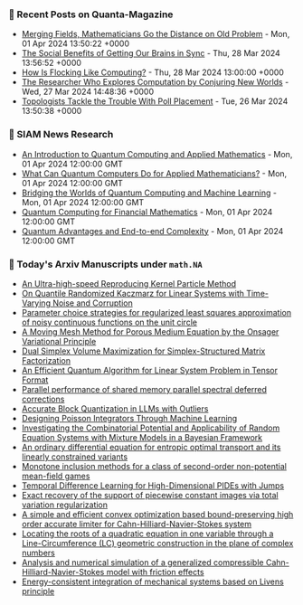 ### 📝 Recent Posts on Quanta-Magazine
<!-- quanta starts -->
* <a href="https://www.quantamagazine.org/merging-fields-mathematicians-go-the-distance-on-old-problem-20240401/">Merging Fields, Mathematicians Go the Distance on Old Problem</a> - Mon, 01 Apr 2024 13:50:22 +0000
* <a href="https://www.quantamagazine.org/the-social-benefits-of-getting-our-brains-in-sync-20240328/">The Social Benefits of Getting Our Brains in Sync</a> - Thu, 28 Mar 2024 13:56:52 +0000
* <a href="https://www.quantamagazine.org/how-is-flocking-like-computing-20240328/">How Is Flocking Like Computing?</a> - Thu, 28 Mar 2024 13:00:00 +0000
* <a href="https://www.quantamagazine.org/the-researcher-who-explores-computation-by-conjuring-new-worlds-20240327/">The Researcher Who Explores Computation by Conjuring New Worlds</a> - Wed, 27 Mar 2024 14:48:36 +0000
* <a href="https://www.quantamagazine.org/topologists-tackle-the-trouble-with-poll-placement-20240326/">Topologists Tackle the Trouble With Poll Placement</a> - Tue, 26 Mar 2024 13:50:38 +0000
<!-- quanta ends -->

### 📝 SIAM News Research
<!-- siam-news starts -->
* <a href="https://sinews.siam.org/Details-Page/an-introduction-to-quantum-computing-and-applied-mathematics">An Introduction to Quantum Computing and Applied Mathematics</a> - Mon, 01 Apr 2024 12:00:00 GMT
* <a href="https://sinews.siam.org/Details-Page/what-can-quantum-computers-do-for-applied-mathematicians">What Can Quantum Computers Do for Applied Mathematicians?</a> - Mon, 01 Apr 2024 12:00:00 GMT
* <a href="https://sinews.siam.org/Details-Page/bridging-the-worlds-of-quantum-computing-and-machine-learning">Bridging the Worlds of Quantum Computing and Machine Learning</a> - Mon, 01 Apr 2024 12:00:00 GMT
* <a href="https://sinews.siam.org/Details-Page/quantum-computing-for-financial-mathematics">Quantum Computing for Financial Mathematics</a> - Mon, 01 Apr 2024 12:00:00 GMT
* <a href="https://sinews.siam.org/Details-Page/quantum-advantages-and-end-to-end-complexity">Quantum Advantages and End-to-end Complexity</a> - Mon, 01 Apr 2024 12:00:00 GMT
<!-- siam-news ends -->

### 📝 Today's Arxiv Manuscripts under ``math.NA``
<!-- arxiv-math-na starts -->
* <a href="https://arxiv.org/abs/2403.19854">An Ultra-high-speed Reproducing Kernel Particle Method</a>
* <a href="https://arxiv.org/abs/2403.19874">On Quantile Randomized Kaczmarz for Linear Systems with Time-Varying Noise and Corruption</a>
* <a href="https://arxiv.org/abs/2403.19927">Parameter choice strategies for regularized least squares approximation of noisy continuous functions on the unit circle</a>
* <a href="https://arxiv.org/abs/2403.20030">A Moving Mesh Method for Porous Medium Equation by the Onsager Variational Principle</a>
* <a href="https://arxiv.org/abs/2403.20197">Dual Simplex Volume Maximization for Simplex-Structured Matrix Factorization</a>
* <a href="https://arxiv.org/abs/2403.19829">An Efficient Quantum Algorithm for Linear System Problem in Tensor Format</a>
* <a href="https://arxiv.org/abs/2403.20135">Parallel performance of shared memory parallel spectral deferred corrections</a>
* <a href="https://arxiv.org/abs/2403.20137">Accurate Block Quantization in LLMs with Outliers</a>
* <a href="https://arxiv.org/abs/2403.20139">Designing Poisson Integrators Through Machine Learning</a>
* <a href="https://arxiv.org/abs/2403.20152">Investigating the Combinatorial Potential and Applicability of Random Equation Systems with Mixture Models in a Bayesian Framework</a>
* <a href="https://arxiv.org/abs/2403.20238">An ordinary differential equation for entropic optimal transport and its linearly constrained variants</a>
* <a href="https://arxiv.org/abs/2403.20290">Monotone inclusion methods for a class of second-order non-potential mean-field games</a>
* <a href="https://arxiv.org/abs/2307.02766">Temporal Difference Learning for High-Dimensional PIDEs with Jumps</a>
* <a href="https://arxiv.org/abs/2307.03709">Exact recovery of the support of piecewise constant images via total variation regularization</a>
* <a href="https://arxiv.org/abs/2307.09726">A simple and efficient convex optimization based bound-preserving high order accurate limiter for Cahn-Hilliard-Navier-Stokes system</a>
* <a href="https://arxiv.org/abs/2402.04385">Locating the roots of a quadratic equation in one variable through a Line-Circumference (LC) geometric construction in the plane of complex numbers</a>
* <a href="https://arxiv.org/abs/2305.05623">Analysis and numerical simulation of a generalized compressible Cahn-Hilliard-Navier-Stokes model with friction effects</a>
* <a href="https://arxiv.org/abs/2312.02825">Energy-consistent integration of mechanical systems based on Livens principle</a>
<!-- arxiv-math-na ends -->
